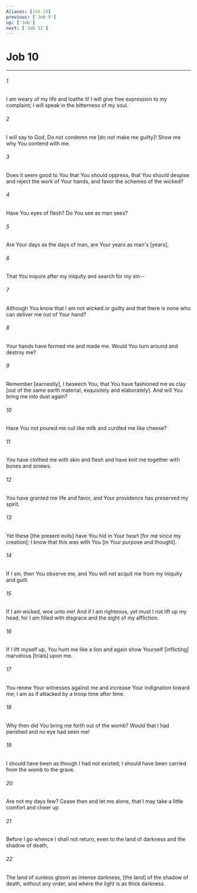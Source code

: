 ```yaml
---
Aliases: [Job 10]
previous: ['Job 9']
up: ['Job']
next: ['Job 11']
---
```

# Job 10

***


###### 1 


I am weary of my life and loathe it! I will give free expression to my complaint; I will speak in the bitterness of my soul. 


###### 2 


I will say to God, Do not condemn me [do not make me guilty]! Show me why You contend with me. 


###### 3 


Does it seem good to You that You should oppress, that You should despise and reject the work of Your hands, and favor the schemes of the wicked? 


###### 4 


Have You eyes of flesh? Do You see as man sees? 


###### 5 


Are Your days as the days of man, are Your years as man's [years], 


###### 6 


That You inquire after my iniquity and search for my sin-- 


###### 7 


Although You know that I am not wicked or guilty and that there is none who can deliver me out of Your hand? 


###### 8 


Your hands have formed me and made me. Would You turn around and destroy me? 


###### 9 


Remember [earnestly], I beseech You, that You have fashioned me as clay [out of the same earth material, exquisitely and elaborately]. And will You bring me into dust again? 


###### 10 


Have You not poured me out like milk and curdled me like cheese? 


###### 11 


You have clothed me with skin and flesh and have knit me together with bones and sinews. 


###### 12 


You have granted me life and favor, and Your providence has preserved my spirit. 


###### 13 


Yet these [the present evils] have You hid in Your heart [for me since my creation]; I know that this was with You [in Your purpose and thought]. 


###### 14 


If I sin, then You observe me, and You will not acquit me from my iniquity and guilt. 


###### 15 


If I am wicked, woe unto me! And if I am righteous, yet must I not lift up my head, for I am filled with disgrace and the sight of my affliction. 


###### 16 


If I lift myself up, You hunt me like a lion and again show Yourself [inflicting] marvelous [trials] upon me. 


###### 17 


You renew Your witnesses against me and increase Your indignation toward me; I am as if attacked by a troop time after time. 


###### 18 


Why then did You bring me forth out of the womb? Would that I had perished and no eye had seen me! 


###### 19 


I should have been as though I had not existed; I should have been carried from the womb to the grave. 


###### 20 


Are not my days few? Cease then and let me alone, that I may take a little comfort and cheer up 


###### 21 


Before I go whence I shall not return, even to the land of darkness and the shadow of death, 


###### 22 


The land of sunless gloom as intense darkness, [the land] of the shadow of death, without any order, and where the light is as thick darkness.
